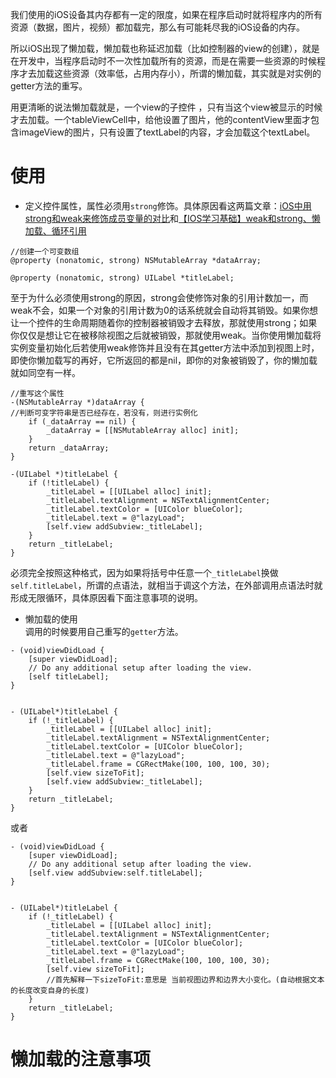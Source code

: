 我们使用的iOS设备其内存都有一定的限度，如果在程序启动时就将程序内的所有资源（数据，图片，视频）都加载完，那么有可能耗尽我的iOS设备的内存。

所以iOS出现了懒加载，懒加载也称延迟加载（比如控制器的view的创建），就是在开发中，当程序启动时不一次性加载所有的资源，而是在需要一些资源的时候程序才去加载这些资源（效率低，占用内存小），所谓的懒加载，其实就是对实例的getter方法的重写。

用更清晰的说法懒加载就是，一个view的子控件 ，只有当这个view被显示的时候才去加载。一个tableViewCell中，给他设置了图片，他的contentView里面才包含imageView的图片，只有设置了textLabel的内容，才会加载这个textLabel。
# 使用
- 定义控件属性，属性必须用`strong`修饰。具体原因看这两篇文章：[iOS中用strong和weak来修饰成员变量的对比](https://blog.csdn.net/aaaaazq/article/details/80668249)和[【IOS学习基础】weak和strong、懒加载、循环引用](https://www.cnblogs.com/silence-wzx/p/5140978.html)
```objc
//创建一个可变数组
@property (nonatomic, strong) NSMutableArray *dataArray;

@property (nonatomic, strong) UILabel *titleLabel;

```
至于为什么必须使用strong的原因，strong会使修饰对象的引用计数加一，而weak不会，如果一个对象的引用计数为0的话系统就会自动将其销毁。如果你想让一个控件的生命周期随着你的控制器被销毁才去释放，那就使用strong；如果你仅仅是想让它在被移除视图之后就被销毁，那就使用weak。当你使用懒加载将实例变量初始化后若使用weak修饰并且没有在其getter方法中添加到视图上时，即使你懒加载写的再好，它所返回的都是nil，即你的对象被销毁了，你的懒加载就如同空有一样。
```objc
//重写这个属性
-(NSMutableArray *)dataArray {
//判断可变字符串是否已经存在，若没有，则进行实例化
    if (_dataArray == nil) {
        _dataArray = [[NSMutableArray alloc] init];
    }
    return _dataArray;
}

-(UILabel *)titleLabel {
    if (!titleLabel) {
        _titleLabel = [[UILabel alloc] init];
        _titleLabel.textAlignment = NSTextAlignmentCenter;
        _titleLabel.textColor = [UIColor blueColor];
        _titleLabel.text = @"lazyLoad";
        [self.view addSubview:_titleLabel];
    }
    return _titleLabel;
}
```
必须完全按照这种格式，因为如果将括号中任意一个`_titleLabel`换做`self.titleLabel`，所谓的点语法，就相当于调这个方法，在外部调用点语法时就形成无限循环，具体原因看下面注意事项的说明。
- 懒加载的使用  
    调用的时候要用自己重写的`getter`方法。
```objc
- (void)viewDidLoad {
    [super viewDidLoad];
    // Do any additional setup after loading the view.
    [self titleLabel];
}


- (UILabel*)titleLabel {
    if (!_titleLabel) {
        _titleLabel = [[UILabel alloc] init];
        _titleLabel.textAlignment = NSTextAlignmentCenter;
        _titleLabel.textColor = [UIColor blueColor];
        _titleLabel.text = @"lazyLoad";
        _titleLabel.frame = CGRectMake(100, 100, 100, 30);
        [self.view sizeToFit];
        [self.view addSubview:_titleLabel];
    }
    return _titleLabel;
}

```
或者
```objc
- (void)viewDidLoad {
    [super viewDidLoad];
    // Do any additional setup after loading the view.
    [self.view addSubview:self.titleLabel];
}


- (UILabel*)titleLabel {
    if (!_titleLabel) {
        _titleLabel = [[UILabel alloc] init];
        _titleLabel.textAlignment = NSTextAlignmentCenter;
        _titleLabel.textColor = [UIColor blueColor];
        _titleLabel.text = @"lazyLoad";
        _titleLabel.frame = CGRectMake(100, 100, 100, 30);
        [self.view sizeToFit];
        //首先解释一下sizeToFit:意思是 当前视图边界和边界大小变化。(自动根据文本的长度改变自身的长度)
    }
    return _titleLabel;
}

```
# 懒加载的注意事项
